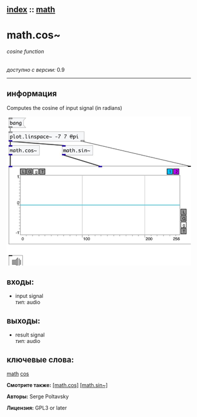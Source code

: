 [index](index.html) :: [math](category_math.html)
---

# math.cos~

###### cosine function

*доступно с версии:* 0.9

---


## информация
Computes the cosine of input signal (in radians)


[![example](../examples/img/math.cos~.jpg)](../examples/pd/math.cos~.pd)









## входы:

* input signal<br>
_тип:_ audio



## выходы:

* result signal<br>
_тип:_ audio



## ключевые слова:

[math](keywords/math.html)
[cos](keywords/cos.html)



**Смотрите также:**
[\[math.cos\]](math.cos.html)
[\[math.sin~\]](math.sin~.html)




**Авторы:** Serge Poltavsky




**Лицензия:** GPL3 or later





